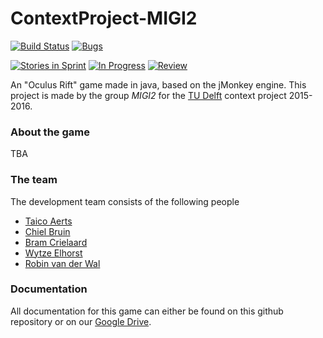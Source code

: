 # ContextProject-MIGI2 
[![Build Status](https://travis-ci.org/Taeir/ContextProject-MIGI2.svg?branch=master)](https://travis-ci.org/Taeir/ContextProject-MIGI2)
[![Bugs](https://badge.waffle.io/Taeir/ContextProject-MIGI2.svg?label=bug&title=Bugs)](http://waffle.io/Taeir/ContextProject-MIGI2)

[![Stories in Sprint](https://badge.waffle.io/Taeir/ContextProject-MIGI2.svg?label=ready%20for%20sprint&title=Sprint%20Backlog)](http://waffle.io/Taeir/ContextProject-MIGI2)
[![In Progress](https://badge.waffle.io/Taeir/ContextProject-MIGI2.svg?label=in%20progress&title=In%20Progress)](http://waffle.io/Taeir/ContextProject-MIGI2)
[![Review](https://badge.waffle.io/Taeir/ContextProject-MIGI2.svg?label=review&title=Ready%20for%20Review)](http://waffle.io/Taeir/ContextProject-MIGI2)

An "Oculus Rift" game made in java, based on the jMonkey engine. 
This project is made by the group *MIGI2* for the [TU Delft] context project 2015-2016.

### About the game
TBA

### The team
The development team consists of the following people
* [Taico Aerts]
* [Chiel Bruin]
* [Bram Crielaard]
* [Wytze Elhorst]
* [Robin van der Wal]

### Documentation
All documentation for this game can either be found on this github repository or on our [Google Drive].


[Google Drive]: https://drive.google.com/folderview?id=0B1ltTFwLvmz_N2p6WkRwblZ5bDA&usp=sharing
[TU Delft]: http://tudelft.nl/
[Taico Aerts]: https://github.com/Taeir
[Chiel Bruin]: https://github.com/ChielBruin
[Bram Crielaard]: https://github.com/BCrlrd
[Wytze Elhorst]: https://github.com/WytzeElhorst
[Robin van der Wal]: https://github.com/Diocruel
